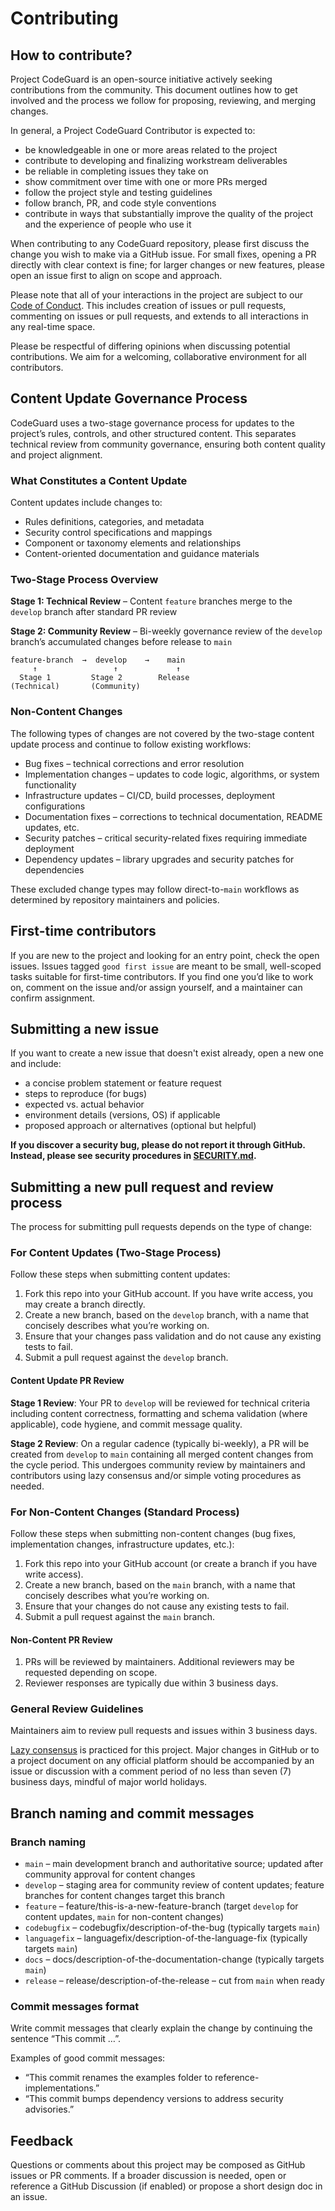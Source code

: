 # Contributing

## How to contribute?

Project CodeGuard is an open-source initiative actively seeking contributions from the community. This document outlines how to get involved and the process we follow for proposing, reviewing, and merging changes.

In general, a Project CodeGuard Contributor is expected to:
- be knowledgeable in one or more areas related to the project
- contribute to developing and finalizing workstream deliverables
- be reliable in completing issues they take on
- show commitment over time with one or more PRs merged
- follow the project style and testing guidelines
- follow branch, PR, and code style conventions
- contribute in ways that substantially improve the quality of the project and the experience of people who use it

When contributing to any CodeGuard repository, please first discuss the change you wish to make via a GitHub issue. For small fixes, opening a PR directly with clear context is fine; for larger changes or new features, please open an issue first to align on scope and approach.

Please note that all of your interactions in the project are subject to our [Code of Conduct](CODE_OF_CONDUCT.md). This includes creation of issues or pull requests, commenting on issues or pull requests, and extends to all interactions in any real-time space.

Please be respectful of differing opinions when discussing potential contributions. We aim for a welcoming, collaborative environment for all contributors.

## Content Update Governance Process

CodeGuard uses a two-stage governance process for updates to the project’s rules, controls, and other structured content. This separates technical review from community governance, ensuring both content quality and project alignment.

### What Constitutes a Content Update

Content updates include changes to:
- Rules definitions, categories, and metadata
- Security control specifications and mappings
- Component or taxonomy elements and relationships
- Content-oriented documentation and guidance materials

### Two-Stage Process Overview

**Stage 1: Technical Review** – Content `feature` branches merge to the `develop` branch after standard PR review

**Stage 2: Community Review** – Bi-weekly governance review of the `develop` branch’s accumulated changes before release to `main`

```
feature-branch  →  develop    →    main
     ↑                 ↑             ↑
  Stage 1         Stage 2        Release
(Technical)       (Community)
```

### Non-Content Changes

The following types of changes are not covered by the two-stage content update process and continue to follow existing workflows:
- Bug fixes – technical corrections and error resolution
- Implementation changes – updates to code logic, algorithms, or system functionality
- Infrastructure updates – CI/CD, build processes, deployment configurations
- Documentation fixes – corrections to technical documentation, README updates, etc.
- Security patches – critical security-related fixes requiring immediate deployment
- Dependency updates – library upgrades and security patches for dependencies

These excluded change types may follow direct-to-`main` workflows as determined by repository maintainers and policies.

## First-time contributors

If you are new to the project and looking for an entry point, check the open issues. Issues tagged `good first issue` are meant to be small, well-scoped tasks suitable for first-time contributors. If you find one you’d like to work on, comment on the issue and/or assign yourself, and a maintainer can confirm assignment.

## Submitting a new issue

If you want to create a new issue that doesn't exist already, open a new one and include:
- a concise problem statement or feature request
- steps to reproduce (for bugs)
- expected vs. actual behavior
- environment details (versions, OS) if applicable
- proposed approach or alternatives (optional but helpful)

**If you discover a security bug, please do not report it through GitHub. Instead, please see security procedures in [SECURITY.md](SECURITY.md).**

## Submitting a new pull request and review process

The process for submitting pull requests depends on the type of change:

### For Content Updates (Two-Stage Process)

Follow these steps when submitting content updates:

1. Fork this repo into your GitHub account. If you have write access, you may create a branch directly.
2. Create a new branch, based on the `develop` branch, with a name that concisely describes what you’re working on.
3. Ensure that your changes pass validation and do not cause any existing tests to fail.
4. Submit a pull request against the `develop` branch.

#### Content Update PR Review

**Stage 1 Review**: Your PR to `develop` will be reviewed for technical criteria including content correctness, formatting and schema validation (where applicable), code hygiene, and commit message quality.

**Stage 2 Review**: On a regular cadence (typically bi-weekly), a PR will be created from `develop` to `main` containing all merged content changes from the cycle period. This undergoes community review by maintainers and contributors using lazy consensus and/or simple voting procedures as needed.

### For Non-Content Changes (Standard Process)

Follow these steps when submitting non-content changes (bug fixes, implementation changes, infrastructure updates, etc.):

1. Fork this repo into your GitHub account (or create a branch if you have write access).
2. Create a new branch, based on the `main` branch, with a name that concisely describes what you’re working on.
3. Ensure that your changes do not cause any existing tests to fail.
4. Submit a pull request against the `main` branch.

#### Non-Content PR Review
1. PRs will be reviewed by maintainers. Additional reviewers may be requested depending on scope.
2. Reviewer responses are typically due within 3 business days.

### General Review Guidelines

Maintainers aim to review pull requests and issues within 3 business days.

[Lazy consensus](https://openoffice.apache.org/docs/governance/lazyConsensus.html) is practiced for this project. Major changes in GitHub or to a project document on any official platform should be accompanied by an issue or discussion with a comment period of no less than seven (7) business days, mindful of major world holidays.

## Branch naming and commit messages

### Branch naming

- `main` – main development branch and authoritative source; updated after community approval for content changes
- `develop` – staging area for community review of content updates; feature branches for content changes target this branch
- `feature` – feature/this-is-a-new-feature-branch (target `develop` for content updates, `main` for non-content changes)
- `codebugfix` – codebugfix/description-of-the-bug (typically targets `main`)
- `languagefix` – languagefix/description-of-the-language-fix (typically targets `main`)
- `docs` – docs/description-of-the-documentation-change (typically targets `main`)
- `release` – release/description-of-the-release – cut from `main` when ready

### Commit messages format

Write commit messages that clearly explain the change by continuing the sentence “This commit …”.

Examples of good commit messages:
- “This commit renames the examples folder to reference-implementations.”
- “This commit bumps dependency versions to address security advisories.”

## Feedback

Questions or comments about this project may be composed as GitHub issues or PR comments. If a broader discussion is needed, open or reference a GitHub Discussion (if enabled) or propose a short design doc in an issue.